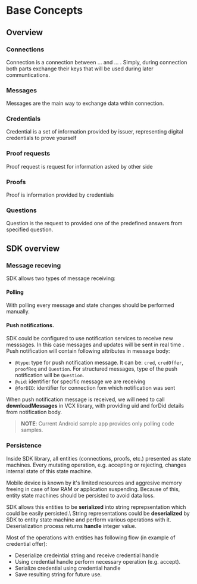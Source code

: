 # Base Concepts

## Overview

### Connections

Connection is a connection between ... and ... . Simply, during connection both parts exchange their keys that will be used during later communtications.

### Messages

Messages are the main way to exchange data wthin connection.

### Credentials

Credential is a set of information provided by issuer, representing  digital credentials to prove yourself

### Proof requests

Proof request is request for information asked by other side

### Proofs

Proof is information provided by credentials

### Questions

Question is the request to provided one of the predefined answers from specified question.

## SDK overview

### Message receving 

SDK allows two types of message receiving:

#### Polling

With polling every message and state changes should be performed manually.

#### Push notifications.

SDK could be configured to use notification services to receive new messsages. In this case messages and updates will be sent in real time .
Push notification will contain following attributes in  message  body:
- `@type`: type for push notification message. It can be: `cred`, `credOffer`, `proofReq` and `Question`. For structured messages, type of the push notification will be `Question`.
- `@uid`: identifier for specific message we are receiving
- `@forDID`: identifier for connection fom which notification was sent

When push notification message is received, we will need to call **downloadMessages** in VCX library, with providing uid and forDid details from notification body.  

> **NOTE**: Current Android sample app provides only polling code samples.

### Persistence

Inside SDK library, all entities (connections, proofs, etc.) presented as state machines. Every mutating operation, e.g. accepting or rejecting, changes internal state of this state machine.

Mobile device is known by it's limited resources and aggresive memory freeing in case of low RAM or application suspending. Because of this, entity state machines should be persisted to avoid data loss.

SDK allows this entities to be **serialized** into string reprepsentation which could be easily persisted.\ 
String representations could be **deserialized** by SDK to entity state machine and perform various operations with it. Deserialization process returns **handle** integer value.

Most of the operations with entities has following flow (in example of credential offer):

* Deserialize credeintial string and receive credential handle
* Using credential handle perform necessary operation (e.g. accept). 
* Serialize credential using credential handle
* Save resulting string for future use.
